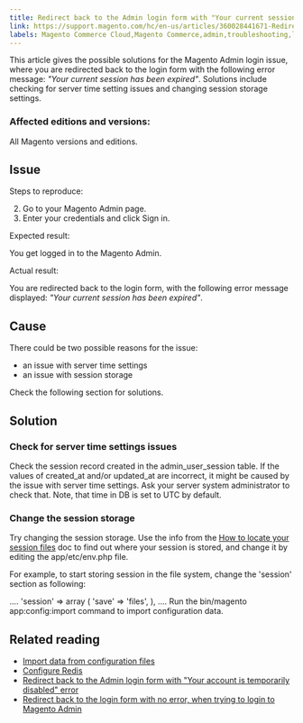 ```yaml
---
title: Redirect back to the Admin login form with "Your current session has been expired" error
link: https://support.magento.com/hc/en-us/articles/360028441671-Redirect-back-to-the-Admin-login-form-with-Your-current-session-has-been-expired-error
labels: Magento Commerce Cloud,Magento Commerce,admin,troubleshooting,login
---
```


This article gives the possible solutions for the Magento Admin login issue, where you are redirected back to the login form with the following error message: *"Your current session has been expired"*. Solutions include checking for server time setting issues and changing session storage settings.

 ### Affected editions and versions:

 All Magento versions and editions.

 Issue
-----

 Steps to reproduce:

 
 2. Go to your Magento Admin page.
 4. Enter your credentials and click Sign in.
 
 Expected result:

 You get logged in to the Magento Admin.

 Actual result:

 You are redirected back to the login form, with the following error message displayed: *"Your current session has been expired"*.

 Cause
-----

 There could be two possible reasons for the issue:

 
 * an issue with server time settings
 * an issue with session storage
 
 Check the following section for solutions.

 Solution
--------

 ### Check for server time settings issues

 Check the session record created in the admin\_user\_session table. If the values of created\_at and/or updated\_at are incorrect, it might be caused by the issue with server time settings. Ask your server system administrator to check that. Note, that time in DB is set to UTC by default.

 ### Change the session storage

 Try changing the session storage. Use the info from the [How to locate your session files](https://devdocs.magento.com/guides/v2.3/config-guide/sessions.html) doc to find out where your session is stored, and change it by editing the app/etc/env.php file.

 For example, to start storing session in the file system, change the 'session' section as following:

 .... 'session' => array ( 'save' => 'files', ), .... Run the bin/magento app:config:import command to import configuration data.

  

 Related reading
---------------

 
 * [Import data from configuration files](https://devdocs.magento.com/guides/v2.3/config-guide/cli/config-cli-subcommands-config-mgmt-import.html)
 * [Configure Redis](https://devdocs.magento.com/guides/v2.3/config-guide/redis/config-redis.html) 
 * [Redirect back to the Admin login form with "Your account is temporarily disabled" error](https://support.magento.com/hc/en-us/articles/360028606831)
 * [Redirect back to the login form with no error, when trying to login to Magento Admin](https://support.magento.com/hc/en-us/articles/360028606711)
 
